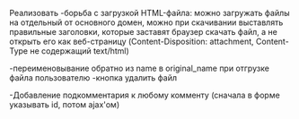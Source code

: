 Реализовать
-борьба с загрузкой HTML-файла: можно загружать файлы на отдельный от основного домен, можно при скачивании выставлять правильные заголовки, которые заставят браузер скачать файл, а не открыть его как веб-страницу (Content-Disposition: attachment, Content-Type не содержащий text/html)


-переименовывание обратно из name в original_name при отгрузке файла пользователю
-кнопка удалить файл

-Добавление подкомментария к любому комменту (сначала в форме указывать id, потом ajax'ом)